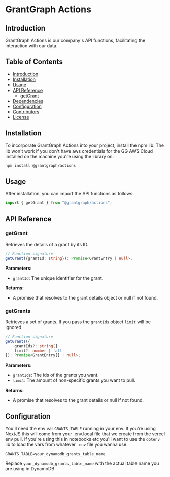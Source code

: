 # GrantGraph Actions

## Introduction

GrantGraph Actions is our company's API functions, facilitating the interaction with our data.

## Table of Contents

-   [Introduction](#introduction)
-   [Installation](#installation)
-   [Usage](#usage)
-   [API Reference](#api-reference)
    -   [getGrant](#getgrant)
-   [Dependencies](#dependencies)
-   [Configuration](#configuration)
-   [Contributors](#contributors)
-   [License](#license)

## Installation

To incorporate GrantGraph Actions into your project, install the npm lib:
The lib won't work if you don't have aws credentials for the GG AWS Cloud installed on the machine you're using the library on.

```bash
npm install @grantgraph/actions
```

## Usage

After installation, you can import the API functions as follows:

```typescript
import { getGrant } from "@grantgraph/actions";
```

## API Reference

### getGrant

Retrieves the details of a grant by its ID.

```typescript
// Function signature
getGrant({grantId: string}): Promise<GrantEntry | null>;
```

**Parameters:**

-   `grantId`: The unique identifier for the grant.

**Returns:**

-   A promise that resolves to the grant details object or null if not found.

### getGrants

Retrieves a set of grants. If you pass the `grantIds` object `limit` will be ignored.

```typescript
// Function signature
getGrants({
    grantIds?: string[]
    limit?: number | 'all'
}): Promise<GrantEntry[] | null>;
```

**Parameters:**

-   `grantIds`: The ids of the grants you want.
-   `limit`: The amount of non-specific grants you want to pull.

**Returns:**

-   A promise that resolves to the grant details or null if not found.

## Configuration

You'll need the env var `GRANTS_TABLE` running in your env. If you're using NextJS this will come from your .env.local file that we create from the vercel env pull. If you're using this in notebooks etc you'll want to use the `dotenv` lib to load the vars from whatever `.env` file you wanna use.

```plaintext
GRANTS_TABLE=your_dynamodb_grants_table_name
```

Replace `your_dynamodb_grants_table_name` with the actual table name you are using in DynamoDB.
